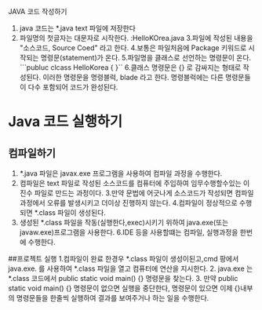 JAVA 코드 작성하기
1. java 코드는 *.java text 파일에 저장한다
2. 파일명의 첫글자는 대문자로 시작한다. :HelloKOrea.java
3.파일에 작성된 내용을 "소스코드, Source Coed" 라고 한다.
4.보통은  파일처음에 Package 키워드로 시작되는 명령문(statement)가 온다.
5.파일명을 클래스로 선언하는 명령문이 온다.  
```publuc clcass HelloKorea {  }``
6.클래스 명령문은 {} 로 감싸지는 형태로 작성된다.
이러한 명령문을 명령블럭, blade  라고 한다.
명령블럭에는 다른 명령문들이 다수 포함되어 코드가 완성된다.

# Java 코드 실행하기
## 컴파일하기
1. *.java 파일은 javax.exe 프로그램을 사용하여 컴파일 과정을 수행한다.
2. 컴파일은 text 파일로 작성된 소스코드를 컴퓨터에 주입하여 임무수행할수있는 이진수 파일로 만드는 과정이다.
3.만약 문법에 어긋나게 소스코드가 작성되면 컴파일 과정에서 오류를 발생시키고 더이상 진행하지 않는다.
4.컴파일이 정상적으로 수행되면 *.class 파일이 생성된다.
5. 생성된 *.class 파일을 작동(실행한다,exec)시키기 위하여
java.exe(또는 javaw.exe)프로그램을 사용한다.
6.IDE 등을 사용할떄는 컴파일, 실행과정을 한번에 수행한다.

##프로젝트 실행
1.컴파일이 완료 한경우 *.class 파일이 생성이된고,cmd 팡에서
java.exe. 를 사용하여 *.class 파일을 열고 컴퓨터에 연산을 지시한다.
2. java.exe 는 *.class 코드에서 public static void main() {} 명령문을 찾는다.
3. 만약   public static void main() {} 명령문이 없으면 실행을 중단한다,
명령문이 있으면 이제 {}내부의 명령문들을 한줄씩 실행하여 결과를 보여주거나 하는 일을 수행한다.




